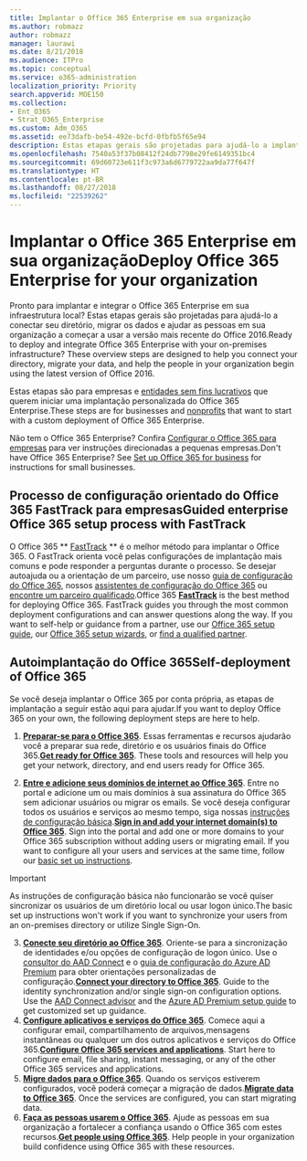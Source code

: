 ```yaml
---
title: Implantar o Office 365 Enterprise em sua organização
ms.author: robmazz
author: robmazz
manager: laurawi
ms.date: 8/21/2018
ms.audience: ITPro
ms.topic: conceptual
ms.service: o365-administration
localization_priority: Priority
search.appverid: MOE150
ms.collection:
- Ent_O365
- Strat_O365_Enterprise
ms.custom: Adm_O365
ms.assetid: ee73dafb-be54-492e-bcfd-0fbfb5f65e94
description: Estas etapas gerais são projetadas para ajudá-lo a implantar o Office 365, conectar seu Active Directory, migrar seus dados e ajudar as pessoas em sua organização a começar a usar a versão mais recente do Office 2016.
ms.openlocfilehash: 7540a53f37b08412f24db7798e29fe6149351bc4
ms.sourcegitcommit: 69d60723e611f3c973a6d6779722aa9da77f647f
ms.translationtype: HT
ms.contentlocale: pt-BR
ms.lasthandoff: 08/27/2018
ms.locfileid: "22539262"
---
```

# <a name="deploy-office-365-enterprise-for-your-organization"></a><span data-ttu-id="7f45a-103">Implantar o Office 365 Enterprise em sua organização</span><span class="sxs-lookup"><span data-stu-id="7f45a-103">Deploy Office 365 Enterprise for your organization</span></span>
<span data-ttu-id="7f45a-p101">Pronto para implantar e integrar o Office 365 Enterprise em sua infraestrutura local? Estas etapas gerais são projetadas para ajudá-lo a conectar seu diretório, migrar os dados e ajudar as pessoas em sua organização a começar a usar a versão mais recente do Office 2016.</span><span class="sxs-lookup"><span data-stu-id="7f45a-p101">Ready to deploy and integrate Office 365 Enterprise with your on-premises infrastructure? These overview steps are designed to help you connect your directory, migrate your data, and help the people in your organization begin using the latest version of Office 2016.</span></span>
  
<span data-ttu-id="7f45a-106">Estas etapas são para empresas e [entidades sem fins lucrativos](https://go.microsoft.com/fwlink/?LinkId=627221) que querem iniciar uma implantação personalizada do Office 365 Enterprise.</span><span class="sxs-lookup"><span data-stu-id="7f45a-106">These steps are for businesses and [nonprofits](https://go.microsoft.com/fwlink/?LinkId=627221) that want to start with a custom deployment of Office 365 Enterprise.</span></span> 
  
<span data-ttu-id="7f45a-p102">Não tem o Office 365 Enterprise? Confira [Configurar o Office 365 para empresas](https://support.office.com/article/6a3a29a0-e616-4713-99d1-15eda62d04fa) para ver instruções direcionadas a pequenas empresas.</span><span class="sxs-lookup"><span data-stu-id="7f45a-p102">Don't have Office 365 Enterprise? See [Set up Office 365 for business](https://support.office.com/article/6a3a29a0-e616-4713-99d1-15eda62d04fa) for instructions for small businesses.</span></span> 
  
## <a name="guided-enterprise-office-365-setup-process-with-fasttrack"></a><span data-ttu-id="7f45a-109">Processo de configuração orientado do Office 365 FastTrack para empresas</span><span class="sxs-lookup"><span data-stu-id="7f45a-109">Guided enterprise Office 365 setup process with FastTrack</span></span>
<span data-ttu-id="7f45a-p103">O Office 365 ** [FastTrack](https://docs.microsoft.com/fasttrack) ** é o melhor método para implantar o Office 365. O FastTrack orienta você pelas configurações de implantação mais comuns e pode responder a perguntas durante o processo. Se desejar autoajuda ou a orientação de um parceiro, use nosso [guia de configuração do Office 365](https://support.office.com/article/Set-up-Office-365-for-business-6a3a29a0-e616-4713-99d1-15eda62d04fa), nossos [assistentes de configuração do Office 365](https://aka.ms/o365fasttrack) ou [encontre um parceiro qualificado](https://partnercenter.microsoft.com/pt-BR/pcv/search).</span><span class="sxs-lookup"><span data-stu-id="7f45a-p103">Office 365 **[FastTrack](https://docs.microsoft.com/fasttrack)** is the best method for deploying Office 365. FastTrack guides you through the most common deployment configurations and can answer questions along the way. If you want to self-help or guidance from a partner, use our [Office 365 setup guide](https://support.office.com/article/Set-up-Office-365-for-business-6a3a29a0-e616-4713-99d1-15eda62d04fa), our [Office 365 setup wizards](https://aka.ms/o365fasttrack), or [find a qualified partner](https://partnercenter.microsoft.com/pt-BR/pcv/search).</span></span>

## <a name="self-deployment-of-office-365"></a><span data-ttu-id="7f45a-113">Autoimplantação do Office 365</span><span class="sxs-lookup"><span data-stu-id="7f45a-113">Self-deployment of Office 365</span></span>
<span data-ttu-id="7f45a-114">Se você deseja implantar o Office 365 por conta própria, as etapas de implantação a seguir estão aqui para ajudar.</span><span class="sxs-lookup"><span data-stu-id="7f45a-114">If you want to deploy Office 365 on your own, the following deployment steps are here to help.</span></span>

1. <span data-ttu-id="7f45a-p104">**[Preparar-se para o Office 365](get-your-organization-ready-for-office-365.md)**. Essas ferramentas e recursos ajudarão você a preparar sua rede, diretório e os usuários finais do Office 365.</span><span class="sxs-lookup"><span data-stu-id="7f45a-p104">**[Get ready for Office 365](get-your-organization-ready-for-office-365.md)**. These tools and resources will help you get your network, directory, and end users ready for Office 365.</span></span>

2. <span data-ttu-id="7f45a-p105">**[Entre e adicione seus domínios de internet ao Office 365](https://portal.office.com/Domains/AddDomainWizard.aspx?Scenario=AdvancedSetup)**. Entre no portal e adicione um ou mais domínios à sua assinatura do Office 365 sem adicionar usuários ou migrar os emails. Se você deseja configurar todos os usuários e serviços ao mesmo tempo, siga nossas [instruções de configuração básica](https://support.office.com/article/Set-up-Office-365-for-business-6a3a29a0-e616-4713-99d1-15eda62d04fa).</span><span class="sxs-lookup"><span data-stu-id="7f45a-p105">**[Sign in and add your internet domain(s) to Office 365](https://portal.office.com/Domains/AddDomainWizard.aspx?Scenario=AdvancedSetup)**. Sign into the portal and add one or more domains to your Office 365 subscription without adding users or migrating email. If you want to configure all your users and services at the same time, follow our [basic set up instructions](https://support.office.com/article/Set-up-Office-365-for-business-6a3a29a0-e616-4713-99d1-15eda62d04fa).</span></span>

>[!IMPORTANT] 
><span data-ttu-id="7f45a-120">As instruções de configuração básica não funcionarão se você quiser sincronizar os usuários de um diretório local ou usar logon único.</span><span class="sxs-lookup"><span data-stu-id="7f45a-120">The basic set up instructions won't work if you want to synchronize your users from an on-premises directory or utilize Single Sign-On.</span></span>

3. <span data-ttu-id="7f45a-p106">**[Conecte seu diretório ao Office 365](https://support.office.com/article/Understanding-Office-365-Identity-and-Azure-Active-Directory-06a189e7-5ec6-4af2-94bf-a22ea225a7a9)**. Oriente-se para a sincronização de identidades e/ou opções de configuração de logon único. Use o [consultor do AAD Connect](https://aka.ms/aadconnectpwsync) e o [guia de configuração do Azure AD Premium](https://aka.ms/aadpguidance) para obter orientações personalizadas de configuração.</span><span class="sxs-lookup"><span data-stu-id="7f45a-p106">**[Connect your directory to Office 365](https://support.office.com/article/Understanding-Office-365-Identity-and-Azure-Active-Directory-06a189e7-5ec6-4af2-94bf-a22ea225a7a9)**. Guide to the identity synchronization and/or single sign-on configuration options. Use the [AAD Connect advisor](https://aka.ms/aadconnectpwsync) and the [Azure AD Premium setup guide](https://aka.ms/aadpguidance) to get customized set up guidance.</span></span>
4. <span data-ttu-id="7f45a-p107">**[Configure aplicativos e serviços do Office 365](configure-services-and-applications.md)**. Comece aqui a configurar email, compartilhamento de arquivos,mensagens instantâneas ou qualquer um dos outros aplicativos e serviços do Office 365.</span><span class="sxs-lookup"><span data-stu-id="7f45a-p107">**[Configure Office 365 services and applications](configure-services-and-applications.md)**. Start here to configure email, file sharing, instant messaging, or any of the other Office 365 services and applications.</span></span>
5. <span data-ttu-id="7f45a-p108">**[Migre dados para o Office 365](migrate-data-to-office-365.md)**. Quando os serviços estiverem configurados, você poderá começar a migração de dados.</span><span class="sxs-lookup"><span data-stu-id="7f45a-p108">**[Migrate data to Office 365](migrate-data-to-office-365.md)**. Once the services are configured, you can start migrating data.</span></span>
6. <span data-ttu-id="7f45a-p109">**[Faça as pessoas usarem o Office 365](https://support.office.com/article/Get-started-with-Office-365-for-business-d6466f0d-5d13-464a-adcb-00906ae87029)**. Ajude as pessoas em sua organização a fortalecer a confiança usando o Office 365 com estes recursos.</span><span class="sxs-lookup"><span data-stu-id="7f45a-p109">**[Get people using Office 365](https://support.office.com/article/Get-started-with-Office-365-for-business-d6466f0d-5d13-464a-adcb-00906ae87029)**. Help people in your organization build confidence using Office 365 with these resources.</span></span>